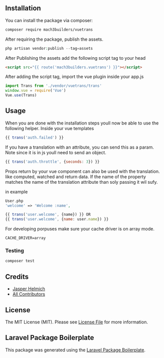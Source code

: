 ## Installation

You can install the package via composer:

```bash
composer require mach3builders/vuetrans
```

After requiring the package, publish the assets.

``` php
php artisan vendor:publish --tag=assets
```
After Publishing the assets add the following script tag to your head

``` html
<script src="{{ route('mach3builders.vuetrans') }}"></script>
```

After adding the script tag, import the vue plugin inside your app.js

``` js
import Trans from './vendor/vuetrans/trans'
window.vue = require('Vue')
Vue.use(Trans)
```

## Usage

When you are done with the installation steps youll now be able to use the following helper. Inside your vue templates
``` js
{{ trans('auth.failed') }}
```

If you have a translation with an attribute, you can send this as a param. Note since it is in js youll need to send an object.
``` js
{{ trans('auth.throttle', {seconds: 3}) }}
```

Props return by your vue component can also be used with the translation. like computed, watched and return data. If the name of the property matches the name of the translation attribute than soly passing it wil sufy.

in example
``` php
User.php
'welcome' => 'Welcome :name',
```
``` js
{{ trans('user.welcome', {name}) }} OR
{{ trans('user.welcome', {name: user.name}) }}
```

For developing porpuses make sure your cache driver is on array mode.

``` env
CACHE_DRIVER=array
```

### Testing

``` bash
composer test
```

## Credits

- [Jasper Helmich](https://github.com/mach3builders)
- [All Contributors](../../contributors)

## License

The MIT License (MIT). Please see [License File](LICENSE.md) for more information.

## Laravel Package Boilerplate

This package was generated using the [Laravel Package Boilerplate](https://laravelpackageboilerplate.com).
